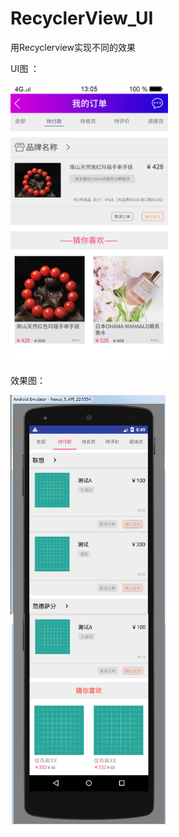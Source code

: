 # RecyclerView_UI
用Recyclerview实现不同的效果

UI图 ：

<img width="50%" height="50%" src="https://github.com/Yuanarcheannovice/RecyclerView_UI/blob/master/WaitPayUI/UI/%E6%88%91%E7%9A%84%E8%AE%A2%E5%8D%95-%E5%BE%85%E4%BB%98%E6%AC%BE.jpg"/>

效果图：

<img width="50%" height="50%" src="https://github.com/Yuanarcheannovice/RecyclerView_UI/blob/master/WaitPayUI/UI/Snipaste_2018-09-05_16-49-47.png"/>



